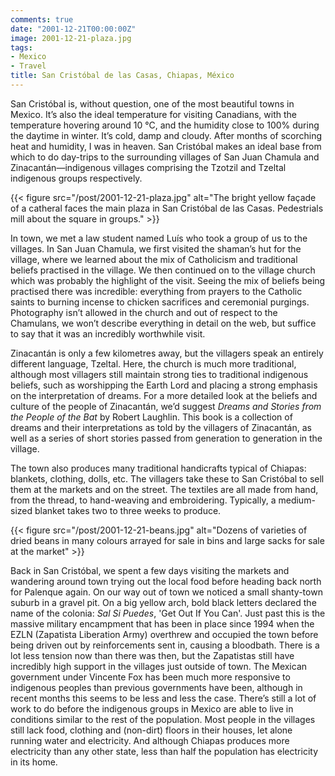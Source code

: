 ```yaml
---
comments: true
date: "2001-12-21T00:00:00Z"
image: 2001-12-21-plaza.jpg
tags:
- Mexico
- Travel
title: San Cristóbal de las Casas, Chiapas, México
---
```


San Cristóbal is, without question, one of the most beautiful towns in Mexico.
It’s also the ideal temperature for visiting Canadians, with the temperature
hovering around 10 °C, and the humidity close to 100% during the daytime in
winter. It’s cold, damp and cloudy. After months of scorching heat and
humidity, I was in heaven. San Cristóbal makes an ideal base from which to do
day-trips to the surrounding villages of San Juan Chamula and
Zinacantán—indigenous villages comprising the Tzotzil and Tzeltal indigenous
groups respectively.<!--more-->

{{< figure src="/post/2001-12-21-plaza.jpg" alt="The bright yellow façade of a catheral faces the main plaza in San Cristóbal de las Casas. Pedestrials mill about the square in groups." >}}

In town, we met a law student named Luís who took a group of us to the
villages. In San Juan Chamula, we first visited the shaman’s hut for the
village, where we learned about the mix of Catholicism and traditional beliefs
practised in the village. We then continued on to the village church which was
probably the highlight of the visit. Seeing the mix of beliefs being practised
there was incredible: everything from prayers to the Catholic saints to burning
incense to chicken sacrifices and ceremonial purgings. Photography isn’t
allowed in the church and out of respect to the Chamulans, we won’t describe
everything in detail on the web, but suffice to say that it was an incredibly
worthwhile visit.

Zinacantán is only a few kilometres away, but the villagers speak an entirely
different language, Tzeltal. Here, the church is much more traditional,
although most villagers still maintain strong ties to traditional indigenous
beliefs, such as worshipping the Earth Lord and placing a strong emphasis on
the interpretation of dreams. For a more detailed look at the beliefs and
culture of the people of Zinacantán, we’d suggest *Dreams and Stories from the
People of the Bat* by Robert Laughlin. This book is a collection of dreams and
their interpretations as told by the villagers of Zinacantán, as well as a
series of short stories passed from generation to generation in the village.

The town also produces many traditional handicrafts typical of Chiapas:
blankets, clothing, dolls, etc. The villagers take these to San Cristóbal to
sell them at the markets and on the street. The textiles are all made from
hand, from the thread, to hand-weaving and embroidering. Typically, a
medium-sized blanket takes two to three weeks to produce.

{{< figure src="/post/2001-12-21-beans.jpg" alt="Dozens of varieties of dried beans in many colours arrayed for sale in bins and large sacks for sale at the market" >}}

Back in San Cristóbal, we spent a few days visiting the markets and wandering
around town trying out the local food before heading back north for Palenque
again. On our way out of town we noticed a small shanty-town suburb in a gravel
pit. On a big yellow arch, bold black letters declared the name of the colonia:
*Sal Si Puedes*, 'Get Out If You Can'. Just past this is the massive military
encampment that has been in place since 1994 when the EZLN (Zapatista
Liberation Army) overthrew and occupied the town before being driven out by
reinforcements sent in, causing a bloodbath. There is a lot less tension now
than there was then, but the Zapatistas still have incredibly high support in
the villages just outside of town. The Mexican government under Vincente Fox
has been much more responsive to indigenous peoples than previous governments
have been, although in recent months this seems to be less and less the case.
There’s still a lot of work to do before the indigenous groups in Mexico are
able to live in conditions similar to the rest of the population. Most people
in the villages still lack food, clothing and (non-dirt) floors in their
houses, let alone running water and electricity. And although Chiapas produces
more electricity than any other state, less than half the population has
electricity in its home.
